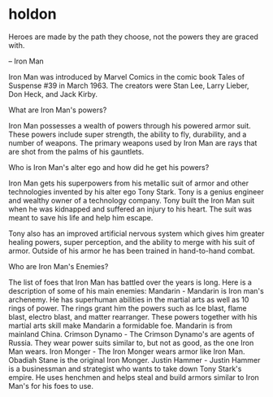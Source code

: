 # holdon
Heroes are made by the path they choose, not the powers they are graced with.

– Iron Man

Iron Man was introduced by Marvel Comics in the comic book Tales of Suspense #39 in March 1963. The creators were Stan Lee, Larry Lieber, Don Heck, and Jack Kirby. 

What are Iron Man's powers? 

Iron Man possesses a wealth of powers through his powered armor suit. These powers include super strength, the ability to fly, durability, and a number of weapons. The primary weapons used by Iron Man are rays that are shot from the palms of his gauntlets. 

Who is Iron Man's alter ego and how did he get his powers? 

Iron Man gets his superpowers from his metallic suit of armor and other technologies invented by his alter ego Tony Stark. Tony is a genius engineer and wealthy owner of a technology company. Tony built the Iron Man suit when he was kidnapped and suffered an injury to his heart. The suit was meant to save his life and help him escape. 

Tony also has an improved artificial nervous system which gives him greater healing powers, super perception, and the ability to merge with his suit of armor. Outside of his armor he has been trained in hand-to-hand combat. 

Who are Iron Man's Enemies? 

The list of foes that Iron Man has battled over the years is long. Here is a description of some of his main enemies:
Mandarin - Mandarin is Iron man's archenemy. He has superhuman abilities in the martial arts as well as 10 rings of power. The rings grant him the powers such as Ice blast, flame blast, electro blast, and matter rearranger. These powers together with his martial arts skill make Mandarin a formidable foe. Mandarin is from mainland China.
Crimson Dynamo - The Crimson Dynamo's are agents of Russia. They wear power suits similar to, but not as good, as the one Iron Man wears.
Iron Monger - The Iron Monger wears armor like Iron Man. Obadiah Stane is the original Iron Monger.
Justin Hammer - Justin Hammer is a businessman and strategist who wants to take down Tony Stark's empire. He uses henchmen and helps steal and build armors similar to Iron Man's for his foes to use.
